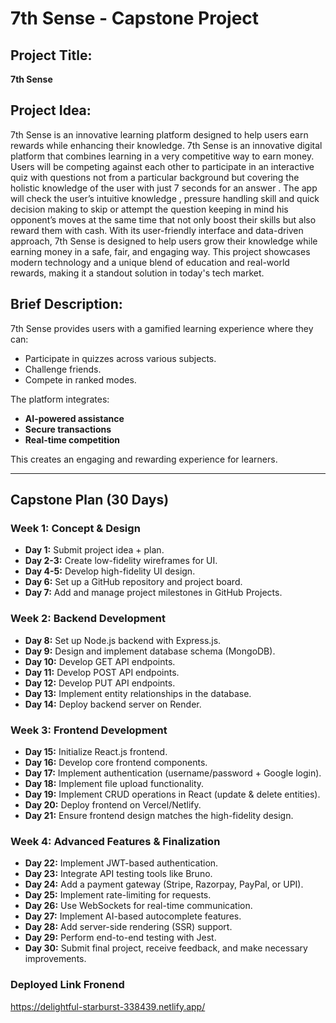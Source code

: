 # **7th Sense - Capstone Project**

## **Project Title:**  
**7th Sense**

## **Project Idea:**  
7th Sense is an innovative learning platform designed to help users earn rewards while enhancing their knowledge.
7th Sense is an innovative digital platform that combines learning in a very competitive way to earn money. Users will be competing against each other to participate in an interactive quiz with questions not from a particular background but covering the holistic knowledge of the user with just 7 seconds for an answer . The app will check the user’s intuitive knowledge , pressure handling skill and quick decision making to skip or attempt the question keeping in mind his opponent’s moves at the same time that not only boost their skills but also reward them with cash. With its user-friendly interface and data-driven approach, 7th Sense is designed to help users grow their knowledge while earning money in a safe, fair, and engaging way. This project showcases modern technology and a unique blend of education and real-world rewards, making it a standout solution in today's tech market.



## **Brief Description:**  
7th Sense provides users with a gamified learning experience where they can:  
- Participate in quizzes across various subjects.  
- Challenge friends.  
- Compete in ranked modes.  

The platform integrates:  
- **AI-powered assistance**  
- **Secure transactions**  
- **Real-time competition**  

This creates an engaging and rewarding experience for learners.

---

## **Capstone Plan (30 Days)**

### **Week 1: Concept & Design**  
- **Day 1:** Submit project idea + plan.  
- **Day 2-3:** Create low-fidelity wireframes for UI.  
- **Day 4-5:** Develop high-fidelity UI design.  
- **Day 6:** Set up a GitHub repository and project board.  
- **Day 7:** Add and manage project milestones in GitHub Projects.  

### **Week 2: Backend Development**  
- **Day 8:** Set up Node.js backend with Express.js.  
- **Day 9:** Design and implement database schema (MongoDB).  
- **Day 10:** Develop GET API endpoints.  
- **Day 11:** Develop POST API endpoints.  
- **Day 12:** Develop PUT API endpoints.  
- **Day 13:** Implement entity relationships in the database.  
- **Day 14:** Deploy backend server on Render.  

### **Week 3: Frontend Development**  
- **Day 15:** Initialize React.js frontend.  
- **Day 16:** Develop core frontend components.  
- **Day 17:** Implement authentication (username/password + Google login).  
- **Day 18:** Implement file upload functionality.  
- **Day 19:** Implement CRUD operations in React (update & delete entities).  
- **Day 20:** Deploy frontend on Vercel/Netlify.  
- **Day 21:** Ensure frontend design matches the high-fidelity design.  

### **Week 4: Advanced Features & Finalization**  
- **Day 22:** Implement JWT-based authentication.  
- **Day 23:** Integrate API testing tools like Bruno.  
- **Day 24:** Add a payment gateway (Stripe, Razorpay, PayPal, or UPI).  
- **Day 25:** Implement rate-limiting for requests.  
- **Day 26:** Use WebSockets for real-time communication.  
- **Day 27:** Implement AI-based autocomplete features.  
- **Day 28:** Add server-side rendering (SSR) support.  
- **Day 29:** Perform end-to-end testing with Jest.  
- **Day 30:** Submit final project, receive feedback, and make necessary improvements.  


### Deployed Link Fronend 

https://delightful-starburst-338439.netlify.app/
